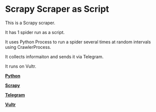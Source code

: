 # Scrapy Scraper as Script

This is a Scrapy scraper.

It has 1 spider run as a script.

It uses Python Process to run a spider several times at random intervals using CrawlerProcess.

It collects informaiton and sends it via Telegram.

It runs on Vultr.

[**Python**](https://docs.python.org/3/)

[**Scrapy**](https://docs.scrapy.org/en/latest/)

[**Telegram**](https://telegram.org/)

[**Vultr**](https://www.vultr.com/)